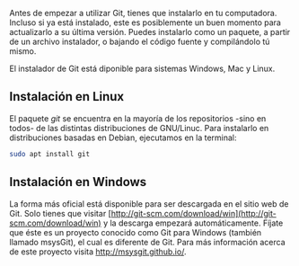 Antes de empezar a utilizar Git, tienes que instalarlo en tu computadora. Incluso si ya está instalado, este es posiblemente un buen momento para actualizarlo a su última versión. Puedes instalarlo como un paquete, a partir de un archivo instalador, o bajando el código fuente y compilándolo tú mismo.

El instalador de Git está diponible para sistemas Windows, Mac y Linux. 

## Instalación en Linux
El paquete _git_ se encuentra en la mayoría de los repositorios -sino en todos- de las distintas distribuciones de GNU/Linuc. Para instalarlo en distribuciones basadas en Debian, ejecutamos en la terminal: 

```bash
sudo apt install git
```

## Instalación en Windows 
La forma más oficial está disponible para ser descargada en el sitio web de Git. Solo tienes que visitar [http://git-scm.com/download/win](http://git-scm.com/download/win) y la descarga empezará automáticamente. Fíjate que éste es un proyecto conocido como Git para Windows (también llamado msysGit), el cual es diferente de Git. Para más información acerca de este proyecto visita http://msysgit.github.io/.

